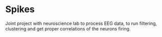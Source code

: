 # Spikes

Joint project with neuroscience lab to process EEG data, to run filtering, clustering and get proper correlations of the neurons firing.


